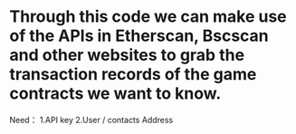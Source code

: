 # Through this code we can make use of the APIs in Etherscan, Bscscan and other websites to grab the transaction records of the game contracts we want to know.
Need：
1.API key
2.User / contacts Address
